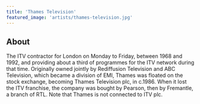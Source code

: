 ```yaml
---
title: 'Thames Television'
featured_image: 'artists/thames-television.jpg'
---
```


## About

The ITV contractor for London on Monday to Friday, between 1968 and 1992, and providing about a third of programmes for the ITV network during that time. Originally owned jointly by Rediffusion Television and ABC Television, which became a division of EMI, Thames was floated on the stock exchange, becoming Thames Television plc, in c.1986. When it lost the ITV franchise, the company was bought by Pearson, then by Fremantle, a branch of RTL. Note that Thames is not connected to ITV plc. 
